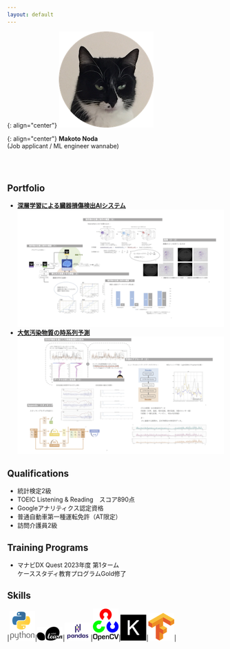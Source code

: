 ```yaml
---
layout: default
---
```


{: align="center"}
![Banner](assets/face.png)

{: align="center"}
**Makoto Noda**  
(Job applicant / ML engineer wannabe)

<br>
<br>

## Portfolio
- **[深層学習による臓器損傷検出AIシステム](https://github.com/Makoto-Noda/RSNA2023/blob/main/(発表資料)臓器損傷検出.pdf)**
![RSNA2023](assets/rsna.png)
- **[大気汚染物質の時系列予測](https://github.com/Makoto-Noda/TPL0721/blob/main/(発表資料)大気汚染物質予測.pdf)**
![TPL0721](assets/tpl.png)

## Qualifications
- 統計検定2級
- TOEIC Listening & Reading　スコア890点
- Googleアナリティクス認定資格
- 普通自動車第一種運転免許（AT限定）
- 訪問介護員2級

## Training Programs
- マナビDX Quest 2023年度 第1ターム<br>ケーススタディ教育プログラムGold修了

## Skills
|[![python](assets/python.png)](https://www.python.org/)|[![sklearn](assets/sklearn.png)](https://scikit-learn.org/)|[![pandas](assets/pandas.png)](https://pandas.pydata.org/)|[![opencv](assets/opencv.png)](https://opencv.org/)|[![keras](assets/keras.png)](https://keras.io/)|[![keras](assets/tensorflow.png)](https://www.tensorflow.org/)|

